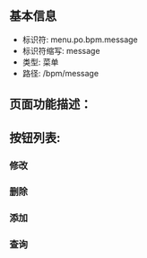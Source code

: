 
## 基本信息

- 标识符: menu.po.bpm.message
- 标识符缩写: message
- 类型: 菜单
- 路径: /bpm/message

## 页面功能描述：





## 按钮列表:


### 修改



### 删除



### 添加



### 查询


